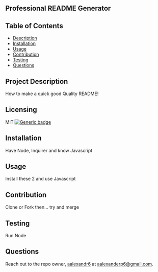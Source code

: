 ## Professional README Generator
 ## Table of Contents
   - [Description](#project-description)
   - [Installation](#installation)
   - [Usage](#usage)
   - [Contribution](#contribution)
   - [Testing](#testing)
   - [Questions](#questions)
  ## Project Description
  How to make a quick good Quality README!
  ## Licensing 
  MIT
  [![Generic badge](https://img.shields.io/badge/License-MIT-green.svg)](https://choosealicense.com/licenses/mit/.)
  ## Installation 
  Have Node, Inquirer and know Javascript
  ## Usage 
  Install these 2 and use Javascript
  ## Contribution
  Clone or Fork then... try and merge
  ## Testing
  Run Node
  ## Questions
  Reach out to the repo owner, [aalexandr6](https://github.com/aalexandr6) at aalexanderp6@gmail.com.
    
